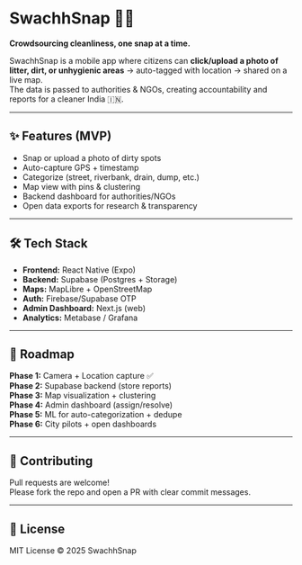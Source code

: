 # SwachhSnap 🚮📍

**Crowdsourcing cleanliness, one snap at a time.**

SwachhSnap is a mobile app where citizens can **click/upload a photo of litter, dirt, or unhygienic areas** → auto-tagged with location → shared on a live map.  
The data is passed to authorities & NGOs, creating accountability and reports for a cleaner India 🇮🇳.

---

## ✨ Features (MVP)
- Snap or upload a photo of dirty spots
- Auto-capture GPS + timestamp
- Categorize (street, riverbank, drain, dump, etc.)
- Map view with pins & clustering
- Backend dashboard for authorities/NGOs
- Open data exports for research & transparency

---

## 🛠 Tech Stack
- **Frontend:** React Native (Expo)
- **Backend:** Supabase (Postgres + Storage)
- **Maps:** MapLibre + OpenStreetMap
- **Auth:** Firebase/Supabase OTP
- **Admin Dashboard:** Next.js (web)
- **Analytics:** Metabase / Grafana

---

## 🚀 Roadmap
**Phase 1:** Camera + Location capture ✅  
**Phase 2:** Supabase backend (store reports)  
**Phase 3:** Map visualization + clustering  
**Phase 4:** Admin dashboard (assign/resolve)  
**Phase 5:** ML for auto-categorization + dedupe  
**Phase 6:** City pilots + open dashboards  

---

## 🤝 Contributing
Pull requests are welcome!  
Please fork the repo and open a PR with clear commit messages.

---

## 📜 License
MIT License © 2025 SwachhSnap
